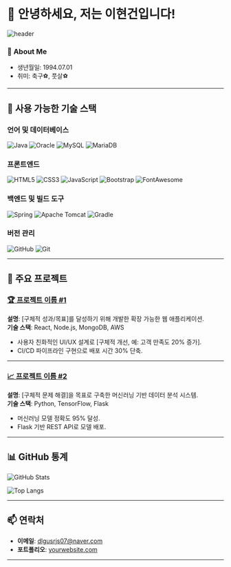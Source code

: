 # 👋 안녕하세요, 저는 이현건입니다!

![header](https://capsule-render.vercel.app/api?height=400&text=현건's%20Dev%20Story&desc=매일%20조금씩%20성장하는%20개발자&color=gradient)


### 👤 **About Me**
- 생년월일: 1994.07.01  
- 취미: 축구⚽, 풋살⚽  
---

## 🔧 사용 가능한 기술 스택

### **언어 및 데이터베이스**
![Java](https://img.shields.io/badge/Java-007396?style=for-the-badge&logo=java&logoColor=white)
![Oracle](https://img.shields.io/badge/Oracle-F80000?style=for-the-badge&logo=oracle&logoColor=white)
![MySQL](https://img.shields.io/badge/MySQL-4479A1?style=for-the-badge&logo=mysql&logoColor=white)
![MariaDB](https://img.shields.io/badge/MariaDB-003545?style=for-the-badge&logo=mariadb&logoColor=white)

### **프론트엔드**
![HTML5](https://img.shields.io/badge/HTML5-E34F26?style=for-the-badge&logo=html5&logoColor=white)
![CSS3](https://img.shields.io/badge/CSS3-1572B6?style=for-the-badge&logo=css3&logoColor=white)
![JavaScript](https://img.shields.io/badge/JavaScript-F7DF1E?style=for-the-badge&logo=javascript&logoColor=black)
![Bootstrap](https://img.shields.io/badge/Bootstrap-7952B3?style=for-the-badge&logo=bootstrap&logoColor=white)
![FontAwesome](https://img.shields.io/badge/FontAwesome-528DD7?style=for-the-badge&logo=fontawesome&logoColor=white)

### **백엔드 및 빌드 도구**
![Spring](https://img.shields.io/badge/Spring-6DB33F?style=for-the-badge&logo=spring&logoColor=white)
![Apache Tomcat](https://img.shields.io/badge/Apache_Tomcat-F8DC75?style=for-the-badge&logo=apache-tomcat&logoColor=black)
![Gradle](https://img.shields.io/badge/Gradle-02303A?style=for-the-badge&logo=gradle&logoColor=white)

### **버전 관리**
![GitHub](https://img.shields.io/badge/GitHub-181717?style=for-the-badge&logo=github&logoColor=white)
![Git](https://img.shields.io/badge/Git-F05032?style=for-the-badge&logo=git&logoColor=white)


---

## 📌 주요 프로젝트

### [🏆 프로젝트 이름 #1](https://github.com/username/project1)
**설명**: [구체적 성과/목표]를 달성하기 위해 개발한 확장 가능한 웹 애플리케이션.  
**기술 스택**: React, Node.js, MongoDB, AWS  
- 사용자 친화적인 UI/UX 설계로 [구체적 개선, 예: 고객 만족도 20% 증가].  
- CI/CD 파이프라인 구현으로 배포 시간 30% 단축.

---

### [📈 프로젝트 이름 #2](https://github.com/username/project2)
**설명**: [구체적 문제 해결]을 목표로 구축한 머신러닝 기반 데이터 분석 시스템.  
**기술 스택**: Python, TensorFlow, Flask  
- 머신러닝 모델 정확도 95% 달성.  
- Flask 기반 REST API로 모델 배포.

---

## 📊 GitHub 통계
![GitHub Stats](https://github-readme-stats.vercel.app/api?username=dlgusrjs940701&show_icons=true&theme=default)

![Top Langs](https://github-readme-stats.vercel.app/api/top-langs/?username=dlgusrjs940701&layout=compact&theme=radical)

---

## 📫 연락처
- **이메일**: [dlgusrjs07@naver.com](mailto:dlgusrjs07@naver.com)  
- **포트폴리오**: [yourwebsite.com](https://yourwebsite.com)

---




<!--
**dlgusrjs940701/dlgusrjs940701** is a ✨ _special_ ✨ repository because its `README.md` (this file) appears on your GitHub profile.

Here are some ideas to get you started:

- 🔭 I’m currently working on ...
- 🌱 I’m currently learning ...
- 👯 I’m looking to collaborate on ...
- 🤔 I’m looking for help with ...
- 💬 Ask me about ...
- 📫 How to reach me: ...
- 😄 Pronouns: ...
- ⚡ Fun fact: ...
-->




